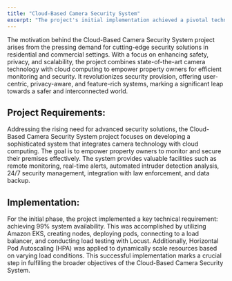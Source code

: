 ```yaml
---
title: "Cloud-Based Camera Security System"
excerpt: "The project's initial implementation achieved a pivotal technical requirement by ensuring 99% system availability. Leveraging Amazon EKS, the deployment involved creating nodes, deploying pods, load testing with Locust, and implementing Horizontal Pod Autoscaling (HPA) to dynamically adjust resources, setting the foundation for broader security system objectives.<br/>"
---
```


The motivation behind the Cloud-Based Camera Security System project arises from the pressing demand for cutting-edge security solutions in residential and commercial settings. With a focus on enhancing safety, privacy, and scalability, the project combines state-of-the-art camera technology with cloud computing to empower property owners for efficient monitoring and security. It revolutionizes security provision, offering user-centric, privacy-aware, and feature-rich systems, marking a significant leap towards a safer and interconnected world.

## Project Requirements:
Addressing the rising need for advanced security solutions, the Cloud-Based Camera Security System project focuses on developing a sophisticated system that integrates camera technology with cloud computing. The goal is to empower property owners to monitor and secure their premises effectively. The system provides valuable facilities such as remote monitoring, real-time alerts, automated intruder detection analysis, 24/7 security management, integration with law enforcement, and data backup.

## Implementation:
For the initial phase, the project implemented a key technical requirement: achieving 99% system availability. This was accomplished by utilizing Amazon EKS, creating nodes, deploying pods, connecting to a load balancer, and conducting load testing with Locust. Additionally, Horizontal Pod Autoscaling (HPA) was applied to dynamically scale resources based on varying load conditions. This successful implementation marks a crucial step in fulfilling the broader objectives of the Cloud-Based Camera Security System.